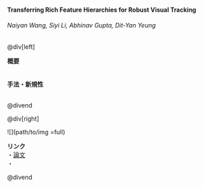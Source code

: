 #### Transferring Rich Feature Hierarchies for Robust Visual Tracking
###### Naiyan Wang, Siyi Li, Abhinav Gupta, Dit-Yan Yeung

@div[left]

__概要__<br>
<br><br>
__手法・新規性__<br>
<br>


@divend

@div[right]

![](path/to/img =full)<br>

__リンク__<br>
・[論文](https://arxiv.org/pdf/1501.04587.pdf)<br>
・[](url)<br>

@divend